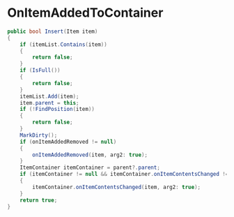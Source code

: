 <Badge type="danger" text="Carbon Compatible"/><Badge type="warning" text="Oxide Compatible"/>
# OnItemAddedToContainer
```csharp
public bool Insert(Item item)
{
	if (itemList.Contains(item))
	{
		return false;
	}
	if (IsFull())
	{
		return false;
	}
	itemList.Add(item);
	item.parent = this;
	if (!FindPosition(item))
	{
		return false;
	}
	MarkDirty();
	if (onItemAddedRemoved != null)
	{
		onItemAddedRemoved(item, arg2: true);
	}
	ItemContainer itemContainer = parent?.parent;
	if (itemContainer != null && itemContainer.onItemContentsChanged != null)
	{
		itemContainer.onItemContentsChanged(item, arg2: true);
	}
	return true;
}

```
